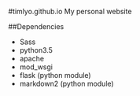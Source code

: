 #timlyo.github.io
My personal website

##Dependencies
* Sass
* python3.5
* apache
* mod_wsgi
* flask (python module)
* markdown2 (python module)
